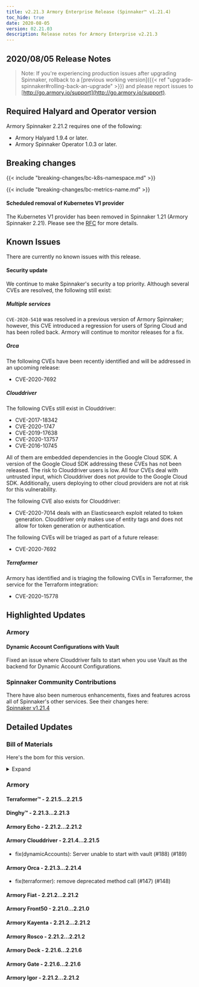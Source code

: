 ```yaml
---
title: v2.21.3 Armory Enterprise Release (Spinnaker™ v1.21.4)
toc_hide: true
date: 2020-08-05
version: 02.21.03
description: Release notes for Armory Enterprise v2.21.3
---
```


## 2020/08/05 Release Notes

> Note: If you're experiencing production issues after upgrading Spinnaker, rollback to a [previous working version]({{< ref "upgrade-spinnaker#rolling-back-an-upgrade" >}}) and please report issues to [http://go.armory.io/support](http://go.armory.io/support).

## Required Halyard and Operator version

Armory Spinnaker 2.21.2 requires one of the following:
* Armory Halyard 1.9.4 or later.
* Armory Spinnaker Operator 1.0.3 or later.
## Breaking changes
<!-- Copy/paste from the previous version if there are recent ones. We can drop breaking changes after 3 minor versions. -->

{{< include "breaking-changes/bc-k8s-namespace.md" >}}

{{< include "breaking-changes/bc-metrics-name.md" >}}

#### Scheduled removal of Kubernetes V1 provider
The Kubernetes V1 provider has been removed in Spinnaker 1.21 (Armory Spinnaker 2.21). Please see the [RFC](https://github.com/spinnaker/governance/blob/master/rfc/eol_kubernetes_v1.md) for more details.

## Known Issues
<!-- Copy/paste known issues from the previous version if they're not fixed -->
There are currently no known issues with this release.

#### Security update

We continue to make Spinnaker's security a top priority. Although several CVEs are resolved, the following still exist:

##### Multiple services

`CVE-2020-5410` was resolved in a previous version of Armory Spinnaker; however, this CVE introduced a regression for users of Spring Cloud and has been rolled back. Armory will continue to monitor releases for a fix.

##### Orca

The following CVEs have been recently identified and will be addressed in an upcoming release:

- CVE-2020-7692

##### Clouddriver

The following CVEs still exist in Clouddriver:

- CVE-2017-18342
- CVE-2020-1747
- CVE-2019-17638
- CVE-2020-13757
- CVE-2016-10745

All of them are embedded dependencies in the Google Cloud SDK. A version of the Google Cloud SDK addressing these CVEs has not been released. The risk to Clouddriver users is low. All four CVEs deal with untrusted input, which Clouddriver does not provide to the Google Cloud SDK. Additionally, users deploying to other cloud providers are not at risk for this vulnerability.

The following CVE also exists for Clouddriver:

- CVE-2020-7014 deals with an Elasticsearch exploit related to token generation. Clouddriver only makes use of entity tags and does not allow for token generation or authentication.

The following CVEs will be triaged as part of a future release:
- CVE-2020-7692

##### Terraformer

Armory has identified and is triaging the following CVEs in Terraformer, the service for the Terraform integration:

- CVE-2020-15778


## Highlighted Updates

### Armory

#### Dynamic Account Configurations with Vault

Fixed an issue where Clouddriver fails to start when you use Vault as the backend for Dynamic Account Configurations.

###  Spinnaker Community Contributions

<!-- Copy/paste highlights from the corresponding OSS version. -->

There have also been numerous enhancements, fixes and features across all of Spinnaker's other services. See their changes here:  
[Spinnaker v1.21.4](https://www.spinnaker.io/community/releases/versions/1-21-4-changelog)

## Detailed Updates

### Bill of Materials
Here's the bom for this version.
<details><summary>Expand</summary>
<pre class="highlight">
<code>version: 2.21.3
timestamp: "2020-08-26 16:59:10"
services:
    clouddriver:
        commit: 8af10d5b
        version: 2.21.5
    deck:
        commit: 53d7adc3
        version: 2.21.6
    dinghy:
        commit: 8fa8c0ae
        version: 2.21.3
    echo:
        commit: 17a274cf
        version: 2.21.2
    fiat:
        commit: a7b64e03
        version: 2.21.2
    front50:
        commit: 9b3d3bac
        version: 2.21.0
    gate:
        commit: "844223e9"
        version: 2.21.6
    igor:
        commit: b3a7e1fc
        version: 2.21.2
    kayenta:
        commit: 7caca133
        version: 2.21.2
    monitoring-daemon:
        version: 2.21.0
    monitoring-third-party:
        version: 2.21.0
    orca:
        commit: 7da34395
        version: 2.21.4
    rosco:
        commit: f9f89e5a
        version: 2.21.2
    terraformer:
        commit: 516ca41a
        version: 2.21.5
dependencies:
    redis:
        version: 2:2.8.4-2
artifactSources:
    dockerRegistry: docker.io/armory
</code>
</pre>
</details>

### Armory


#### Terraformer™ - 2.21.5...2.21.5


#### Dinghy™ - 2.21.3...2.21.3


#### Armory Echo - 2.21.2...2.21.2


#### Armory Clouddriver - 2.21.4...2.21.5

  - fix(dynamicAccounts): Server unable to start with vault (#188) (#189)

#### Armory Orca - 2.21.3...2.21.4

  - fix(terraformer): remove deprecated method call (#147) (#148)

#### Armory Fiat - 2.21.2...2.21.2


#### Armory Front50 - 2.21.0...2.21.0


#### Armory Kayenta - 2.21.2...2.21.2


#### Armory Rosco - 2.21.2...2.21.2


#### Armory Deck - 2.21.6...2.21.6


#### Armory Gate - 2.21.6...2.21.6


#### Armory Igor - 2.21.2...2.21.2


